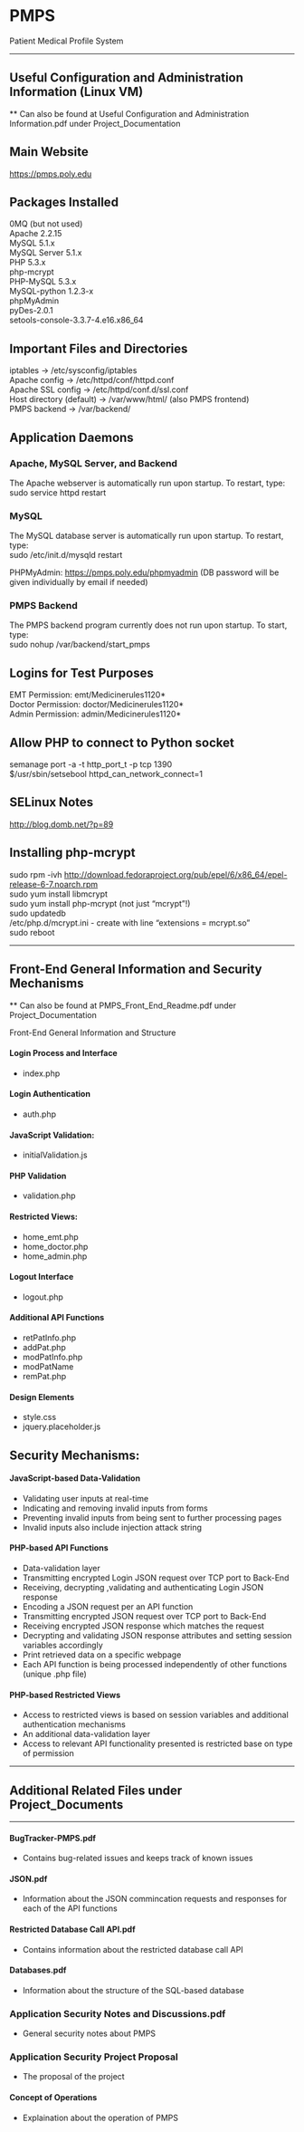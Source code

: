 PMPS
=====

Patient Medical Profile System

--------------------------------------------------------------------------
Useful Configuration and Administration Information (Linux VM) 
--------------------------------------------------------------------------
** Can also be found at Useful Configuration and Administration Information.pdf under Project_Documentation

## Main Website
https://pmps.poly.edu   

## Packages Installed
0MQ (but not used)  
Apache 2.2.15  
MySQL 5.1.x  
MySQL Server 5.1.x  
PHP 5.3.x  
php-mcrypt  
PHP-MySQL 5.3.x  
MySQL-python 1.2.3-x  
phpMyAdmin  
pyDes-2.0.1  
setools-console-3.3.7-4.e16.x86_64  

## Important Files and Directories
iptables → /etc/sysconfig/iptables  
Apache config → /etc/httpd/conf/httpd.conf  
Apache SSL config → /etc/httpd/conf.d/ssl.conf  
Host directory (default) → /var/www/html/ (also PMPS frontend)  
PMPS backend → /var/backend/

## Application Daemons
### Apache, MySQL Server, and Backend
The Apache webserver is automatically run upon startup. To restart, type:  
sudo service httpd restart

### MySQL
The MySQL database server is automatically run upon startup. To restart, type:  
sudo /etc/init.d/mysqld restart
   
PHPMyAdmin: https://pmps.poly.edu/phpmyadmin (DB password will be given individually by email if needed)

### PMPS Backend
The PMPS backend program currently does not run upon startup. To start, type:  
sudo nohup /var/backend/start_pmps  

## Logins for Test Purposes
EMT Permission: emt/Medicinerules1120*  
Doctor Permission: doctor/Medicinerules1120*  
Admin Permission: admin/Medicinerules1120*

## Allow PHP to connect to Python socket
semanage port -a -t http_port_t -p tcp 1390  
$/usr/sbin/setsebool httpd_can_network_connect=1

## SELinux Notes
http://blog.domb.net/?p=89

## Installing php-mcrypt
sudo rpm -ivh http://download.fedoraproject.org/pub/epel/6/x86_64/epel-release-6-7.noarch.rpm  
sudo yum install libmcrypt  
sudo yum install php-mcrypt (not just “mcrypt”!)  
sudo updatedb  
/etc/php.d/mcrypt.ini - create with line “extensions = mcrypt.so”  
sudo reboot

-------------------------------------------------------------------
Front-End General Information and Security Mechanisms 
-------------------------------------------------------------------
** Can also be found at PMPS_Front_End_Readme.pdf under Project_Documentation

Front-End General Information and Structure

#### Login Process and Interface
- index.php

#### Login Authentication
- auth.php

#### JavaScript Validation:
- initialValidation.js

#### PHP Validation
- validation.php

#### Restricted Views:
- home_emt.php
- home_doctor.php
- home_admin.php

#### Logout Interface
- logout.php

#### Additional API Functions
- retPatInfo.php
- addPat.php
- modPatInfo.php
- modPatName
- remPat.php

#### Design Elements
- style.css
- jquery.placeholder.js


## Security Mechanisms:

#### JavaScript-based Data-Validation

- Validating user inputs at real-time
- Indicating and removing invalid inputs from forms
- Preventing invalid inputs from being sent to further processing pages
- Invalid inputs also include injection attack string

#### PHP-based API Functions

- Data-validation layer
- Transmitting encrypted Login JSON request over TCP port to Back-End
- Receiving, decrypting ,validating and authenticating Login JSON response
- Encoding a JSON request per an API function
- Transmitting encrypted JSON request over TCP port to Back-End
- Receiving  encrypted JSON response which matches the request
- Decrypting and validating JSON response attributes and setting session variables accordingly
- Print retrieved data on a specific webpage
- Each API function is being processed independently of other functions (unique .php file)

#### PHP-based Restricted Views

- Access to restricted views is based on session variables and additional authentication mechanisms
- An additional data-validation layer
- Access to relevant API functionality presented is restricted base on type of permission


-----------------------------------------------------------
## Additional Related Files under Project_Documents
------------------------------------------------------------

#### BugTracker-PMPS.pdf
- Contains bug-related issues and keeps track of known issues

#### JSON.pdf
- Information about the JSON commincation requests and responses for each of the API functions

#### Restricted Database Call API.pdf
- Contains information about the restricted database call API

#### Databases.pdf
- Information about the structure of the SQL-based database

###  Application Security Notes and Discussions.pdf
- General security notes about PMPS

### Application Security Project Proposal
- The proposal of the project

#### Concept of Operations
- Explaination about the operation of PMPS
